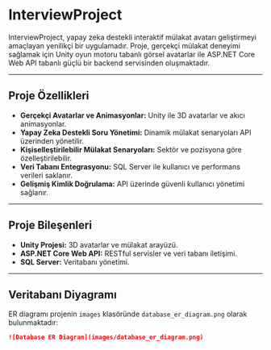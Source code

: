 # InterviewProject

InterviewProject, yapay zeka destekli interaktif mülakat avatarı geliştirmeyi amaçlayan yenilikçi bir uygulamadır. Proje, gerçekçi mülakat deneyimi sağlamak için Unity oyun motoru tabanlı görsel avatarlar ile ASP.NET Core Web API tabanlı güçlü bir backend servisinden oluşmaktadır.

---

## Proje Özellikleri

- **Gerçekçi Avatarlar ve Animasyonlar:** Unity ile 3D avatarlar ve akıcı animasyonlar.
- **Yapay Zeka Destekli Soru Yönetimi:** Dinamik mülakat senaryoları API üzerinden yönetilir.
- **Kişiselleştirilebilir Mülakat Senaryoları:** Sektör ve pozisyona göre özelleştirilebilir.
- **Veri Tabanı Entegrasyonu:** SQL Server ile kullanıcı ve performans verileri saklanır.
- **Gelişmiş Kimlik Doğrulama:** API üzerinde güvenli kullanıcı yönetimi sağlanır.

---

## Proje Bileşenleri

- **Unity Projesi:** 3D avatarlar ve mülakat arayüzü.
- **ASP.NET Core Web API:** RESTful servisler ve veri tabanı iletişimi.
- **SQL Server:** Veritabanı yönetimi.

---

## Veritabanı Diyagramı

ER diagramı projenin `images` klasöründe `database_er_diagram.png` olarak bulunmaktadır:

```markdown
![Database ER Diagram](images/database_er_diagram.png)
